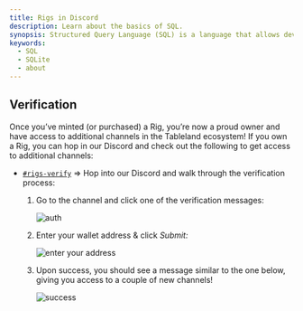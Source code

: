 ```yaml
---
title: Rigs in Discord
description: Learn about the basics of SQL.
synopsis: Structured Query Language (SQL) is a language that allows developers to interact with databases for extracting and mutating values.
keywords:
  - SQL
  - SQLite
  - about
---
```


## Verification

Once you’ve minted (or purchased) a Rig, you’re now a proud owner and have access to additional channels in the Tableland ecosystem! If you own a Rig, you can hop in our Discord and check out the following to get access to additional channels:

- [`#rigs-verify`](https://discord.com/channels/592843512312102924/996917151208329317) ⇒ Hop into our Discord and walk through the verification process:

  1. Go to the channel and click one of the verification messages:

     ![auth](@site/static/assets/tools/rigs/auth.png)

  2. Enter your wallet address & click _Submit:_

     ![enter your address](@site/static/assets/tools/rigs/enter_your_address.png)

  3. Upon success, you should see a message similar to the one below, giving you access to a couple of new channels!

     ![success](@site/static/assets/tools/rigs/success.png)
